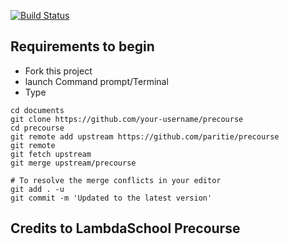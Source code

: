 [![Build Status](https://travis-ci.org/paritie/precourse.svg?branch=master)](https://travis-ci.org/paritie/precourse)

## Requirements to begin

- Fork this project
- launch Command prompt/Terminal
- Type 

```
cd documents 
git clone https://github.com/your-username/precourse
cd precourse 
git remote add upstream https://github.com/paritie/precourse
git remote 
git fetch upstream
git merge upstream/precourse

# To resolve the merge conflicts in your editor
git add . -u
git commit -m 'Updated to the latest version'
```

## Credits to LambdaSchool Precourse 


